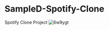 # SampleD-Spotify-Clone
Spotify Clone Project
![6w9ygt](https://user-images.githubusercontent.com/36427460/194756284-6ee1a4fe-c3a3-499d-b07f-826d737ea68c.gif)

